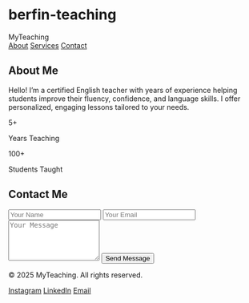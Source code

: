 # berfin-teaching
<!DOCTYPE html>
<html lang="en">
<head>
  <meta charset="UTF-8" />
  <meta name="viewport" content="width=device-width, initial-scale=1.0" />
  <title>Teaching Website</title>
  <link href="https://cdn.jsdelivr.net/npm/tailwindcss@2.2.19/dist/tailwind.min.css" rel="stylesheet">
  <script>
  
    }
  </script>
</head>
<body class="font-sans antialiased text-gray-900 scroll-smooth">
  <!-- Navigation -->
  <nav class="bg-white shadow fixed w-full z-10">
    <div class="max-w-6xl mx-auto px-4">
      <div class="flex justify-between items-center py-4">
        <div class="text-2xl font-bold">MyTeaching</div>
        <div class="hidden md:flex space-x-6">
          <a href="#about" class="hover:text-blue-600">About</a>
          <a href="#services" class="hover:text-blue-600">Services</a>
          <a href="#contact" class="hover:text-blue-600">Contact</a>
  

  <!-- About Section -->
  <section id="about" class="py-20 px-4 max-w-6xl mx-auto">
    <h2 class="text-3xl font-bold text-center mb-10">About Me</h2>
    <div class="grid md:grid-cols-2 gap-10">
      <p>Hello! I’m a certified English teacher with years of experience helping students improve their fluency, confidence, and language skills. I offer personalized, engaging lessons tailored to your needs.</p>
      <div class="flex space-x-8">
        <div>
          <p class="text-4xl font-bold text-blue-600">5+</p>
          <p>Years Teaching</p>
        </div>
        <div>
          <p class="text-4xl font-bold text-blue-600">100+</p>
          <p>Students Taught</p>
        </div>
      </div>
    </div>
  </section>


  <!-- Contact Section -->
  <section id="contact" class="py-20 px-4 max-w-3xl mx-auto">
    <h2 class="text-3xl font-bold text-center mb-10">Contact Me</h2>
    <form name="contactForm" onsubmit="return validateForm()" class="space-y-6">
      <input type="text" name="name" placeholder="Your Name" class="w-full border p-3 rounded" required>
      <input type="email" name="email" placeholder="Your Email" class="w-full border p-3 rounded" required>
      <textarea name="message" rows="5" placeholder="Your Message" class="w-full border p-3 rounded" required></textarea>
      <button type="submit" class="bg-blue-600 text-white py-2 px-6 rounded hover:bg-blue-700">Send Message</button>
    </form>
  </section>

  <!-- Footer -->
  <footer class="bg-gray-800 text-white py-6">
    <div class="max-w-6xl mx-auto px-4 flex justify-between items-center">
      <p>&copy; 2025 MyTeaching. All rights reserved.</p>
      <div class="flex space-x-4">
        <a href="#" class="hover:text-blue-400">Instagram</a>
        <a href="#" class="hover:text-blue-400">LinkedIn</a>
        <a href="#" class="hover:text-blue-400">Email</a>
      </div>
    </div>
  </footer>
</body>
</html>
